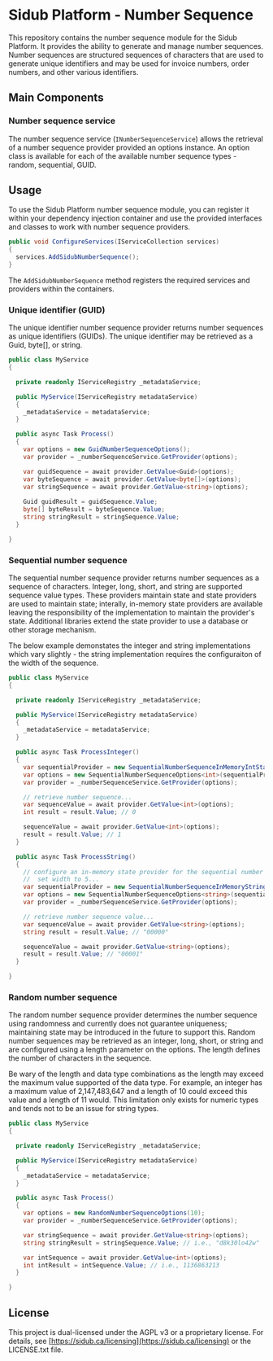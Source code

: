 # Sidub Platform - Number Sequence

This repository contains the number sequence module for the Sidub Platform. It
provides the ability to generate and manage number sequences. Number sequences
are structured sequences of characters that are used to generate unique
identifiers and may be used for invoice numbers, order numbers, and other
various identifiers.

## Main Components

### Number sequence service

The number sequence service (`INumberSequenceService`) allows the retrieval of
a number sequence provider provided an options instance. An option class is
available for each of the available number sequence types - random, sequential,
GUID.

## Usage

To use the Sidub Platform number sequence module, you can register it within
your dependency injection container and use the provided interfaces and classes
to work with number sequence providers.

```csharp
public void ConfigureServices(IServiceCollection services)
{
  services.AddSidubNumberSequence();
}
```

The `AddSidubNumberSequence` method registers the required services and providers
within the containers.

### Unique identifier (GUID)
The unique identifier number sequence provider returns number sequences as unique
identifiers (GUIDs). The unique identifier may be retrieved as a Guid, byte[],
or string.

```csharp
public class MyService
{

  private readonly IServiceRegistry _metadataService;

  public MyService(IServiceRegistry metadataService)
  {
    _metadataService = metadataService;
  }

  public async Task Process()
  {
    var options = new GuidNumberSequenceOptions();
    var provider = _numberSequenceService.GetProvider(options);

    var guidSequence = await provider.GetValue<Guid>(options);
    var byteSequence = await provider.GetValue<byte[]>(options);
    var stringSequence = await provider.GetValue<string>(options);
    
    Guid guidResult = guidSequence.Value;
    byte[] byteResult = byteSequence.Value;
    string stringResult = stringSequence.Value;
  }

}
```

### Sequential number sequence
The sequential number sequence provider returns number sequences as a sequence
of characters. Integer, long, short, and string are supported sequence value
types. These providers maintain state and state providers are used to maintain
state; interally, in-memory state providers are available leaving the
responsibility of the implementation to maintain the provider's state.
Additional libraries extend the state provider to use a database or other
storage mechanism.

The below example demonstates the integer and string implementations which vary
slightly - the string implementation requires the configuraiton of the width of
the sequence.

```csharp
public class MyService
{

  private readonly IServiceRegistry _metadataService;

  public MyService(IServiceRegistry metadataService)
  {
    _metadataService = metadataService;
  }

  public async Task ProcessInteger()
  {
    var sequentialProvider = new SequentialNumberSequenceInMemoryIntStateProvider();
    var options = new SequentialNumberSequenceOptions<int>(sequentialProvider);
    var provider = _numberSequenceService.GetProvider(options);

    // retrieve number sequence...
    var sequenceValue = await provider.GetValue<int>(options);
    int result = result.Value; // 0

    sequenceValue = await provider.GetValue<int>(options);
    result = result.Value; // 1
  }

  public async Task ProcessString()
  {            
    // configure an in-memory state provider for the sequential number provider,
    //  set width to 5...
    var sequentialProvider = new SequentialNumberSequenceInMemoryStringStateProvider(5);
    var options = new SequentialNumberSequenceOptions<string>(sequentialProvider);
    var provider = _numberSequenceService.GetProvider(options);

    // retrieve number sequence value...
    var sequenceValue = await provider.GetValue<string>(options);
    string result = result.Value; // "00000"

    sequenceValue = await provider.GetValue<string>(options);
    result = result.Value; // "00001"
  }

}
```

### Random number sequence
The random number sequence provider determines the number sequence using
randomness and currently does not guarantee uniqueness; maintaining state may
be introduced in the future to support this. Random number sequences may be
retrieved as an integer, long, short, or string and are configured using a
length parameter on the options. The length defines the number of characters
in the sequence.

Be wary of the length and data type combinations as the length may exceed the
maximum value supported of the data type. For example, an integer has a maximum
value of 2,147,483,647 and a length of 10 could exceed this value and a length
of 11 would. This limitation only exists for numeric types and tends not to be
an issue for string types.

```csharp
public class MyService
{

  private readonly IServiceRegistry _metadataService;

  public MyService(IServiceRegistry metadataService)
  {
    _metadataService = metadataService;
  }

  public async Task Process()
  {
    var options = new RandomNumberSequenceOptions(10);
    var provider = _numberSequenceService.GetProvider(options);

    var stringSequence = await provider.GetValue<string>(options);
    string stringResult = stringSequence.Value; // i.e., "d8k30lo42w"

    var intSequence = await provider.GetValue<int>(options);
    int intResult = intSequence.Value; // i.e., 1136863213
  }

}
```

## License
This project is dual-licensed under the AGPL v3 or a proprietary license. For
details, see [https://sidub.ca/licensing](https://sidub.ca/licensing) or the
LICENSE.txt file.